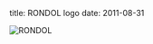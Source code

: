 title: RONDOL logo
date: 2011-08-31
  

![RONDOL](/4m-association/images/logo_web_address_3.jpg)   
  
 